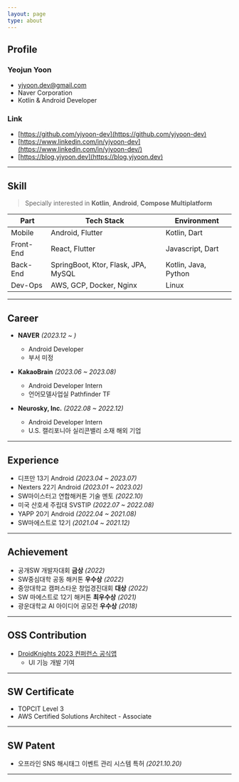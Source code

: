 ```yaml
---
layout: page
type: about
---
```


## Profile

### Yeojun Yoon
- yjyoon.dev@gmail.com
- Naver Corporation
- Kotlin & Android Developer

### Link
- [https://github.com/yjyoon-dev](https://github.com/yjyoon-dev)
- [https://www.linkedin.com/in/yjyoon-dev](https://www.linkedin.com/in/yjyoon-dev/)
- [https://blog.yjyoon.dev](https://blog.yjyoon.dev)

---

## Skill

> Specially interested in **Kotlin**, **Android**, **Compose Multiplatform**

Part | Tech Stack | Environment
---|---|---
Mobile | Android, Flutter | Kotlin, Dart
Front-End | React, Flutter | Javascript, Dart
Back-End | SpringBoot, Ktor, Flask, JPA, MySQL | Kotlin, Java, Python
Dev-Ops | AWS, GCP, Docker, Nginx | Linux

---

## Career

- **NAVER** *(2023.12 ~ )*
  - Android Developer
  - 부서 미정

- **KakaoBrain** *(2023.06 ~ 2023.08)*
  - Android Developer Intern
  - 언어모델사업실 Pathfinder TF

- **Neurosky, Inc.** *(2022.08 ~ 2022.12)*
  - Android Developer Intern
  - U.S. 캘리포니아 실리콘밸리 소재 해외 기업
  
---

## Experience

- 디프만 13기 Android *(2023.04 ~ 2023.07)*
- Nexters 22기 Android *(2023.01 ~ 2023.02)*
- SW마이스터고 연합해커톤 기술 멘토 *(2022.10)*
- 미국 산호세 주립대 SVSTIP *(2022.07 ~ 2022.08)*
- YAPP 20기 Android *(2022.04 ~ 2021.08)*
- SW마에스트로 12기 *(2021.04 ~ 2021.12)*
  
---

## Achievement

- 공개SW 개발자대회 **금상** *(2022)*
- SW중심대학 공동 해커톤 **우수상** *(2022)*
- 중앙대학교 캠퍼스타운 창업경진대회 **대상** *(2022)*
- SW 마에스트로 12기 해커톤 **최우수상** *(2021)*
- 광운대학교 AI 아이디어 공모전 **우수상** *(2018)*

---

## OSS Contribution

- [DroidKnights 2023 컨퍼런스 공식앱](https://github.com/droidknights/DroidKnights2023_App)
  - UI 기능 개발 기여

---


## SW Certificate

- TOPCIT Level 3
- AWS Certified Solutions Architect - Associate

---

## SW Patent

- 오프라인 SNS 해시태그 이벤트 관리 시스템 특허 *(2021.10.20)*

---
